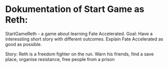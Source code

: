 # Dokumentation of Start Game as Reth:
StartGameReth - a game about learning Fate Accelerated.
Goal: 
Have a interessting short story with different outcomes.
Explain Fate Accelerated as good as possible.

Story:
Reth is a freedom fighter on the run.
Warn his friends, 
find a save place, 
organise resistance, 
free people from a prison